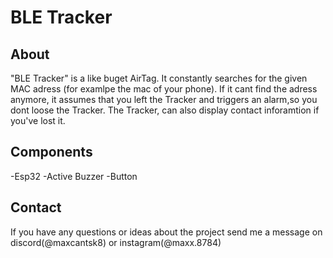 # BLE Tracker
## About
"BLE Tracker" is a like buget AirTag. It constantly searches for the given MAC adress (for examlpe the mac of your phone). If it cant find the adress anymore, it assumes that you left the Tracker and triggers an alarm,so you dont loose the Tracker. The Tracker, can also display contact inforamtion if you've lost it.
## Components
-Esp32
-Active Buzzer
-Button
## Contact
If you have any questions or ideas about the project send me a message on discord(@maxcantsk8) or instagram(@maxx.8784)
